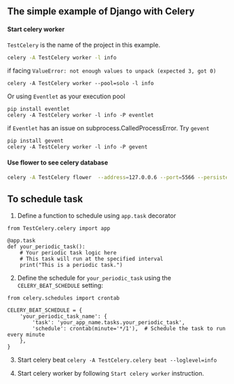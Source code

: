 ## The simple example of Django with Celery

#### Start celery worker

`TestCelery` is the name of the project in this example.
```sh
celery -A TestCelery worker -l info
```
if facing `ValueError: not enough values to unpack (expected 3, got 0)`
```
celery -A TestCelery worker --pool=solo -l info
```
Or using `Eventlet` as your execution pool
```
pip install eventlet
celery -A TestCelery worker -l info -P eventlet
```
if `Eventlet` has an issue on subprocess.CalledProcessError. Try `gevent`
```
pip install gevent
celery -A TestCelery worker -l info -P gevent
```

#### Use flower to see celery database
```sh
celery -A TestCelery flower  --address=127.0.0.6 --port=5566 --persistent=True --db=flower.db
```


## To schedule task

1. Define a function to schedule using `app.task` decorator
  ```
  from TestCelery.celery import app
  
  @app.task
  def your_periodic_task():
      # Your periodic task logic here
      # This task will run at the specified interval
      print("This is a periodic task.")
  ```

2. Define the schedule for `your_periodic_task` using the `CELERY_BEAT_SCHEDULE` setting:
  ```
  from celery.schedules import crontab
  
  CELERY_BEAT_SCHEDULE = {
      'your_periodic_task_name': {
          'task': 'your_app_name.tasks.your_periodic_task',
          'schedule': crontab(minute='*/1'),  # Schedule the task to run every minute
      },
  }
  ```
3. Start celery beat
  ```celery -A TestCelery.celery beat --loglevel=info```

4. Start celery worker by following `Start celery worker` instruction.
